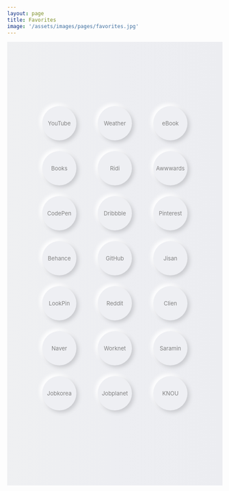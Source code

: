 ```yaml
---
layout: page
title: Favorites
image: '/assets/images/pages/favorites.jpg'
---
```


<style>
    .c-post__image { margin-bottom:0; }
    .neumorphism.n-flex {
        display: flex;
        justify-content: center;
        align-items: center;
        align-content: normal;
        justify-items: center;
        flex-flow: row wrap;
    }
    .neumorphism.n-bg {
        width: 100%;
        padding: 150px 0;
        background: rgb(239,240,242);
        background: 
            linear-gradient(
                90deg, rgba(239,240,242,1) 0%, 
                rgba(237,238,242,1) 49%, 
                rgba(236,237,241,1) 100%
        );
    }
    .neumorphism.n-lnk {
        width: 80px;
        height: 80px;
        line-height: 80px;
        
        text-align: center;
        text-decoration: none !important;
        font-size:13px;
        color:gray;
        cursor:pointer;
        margin: 0 25px 25px 25px;
        
        border-radius: 50px;
        background: #eeeff3;
        box-shadow: 5px 5px 10px #cacbcf, 
                    -5px -5px 10px #ffffff
    }
    .neumorphism.n-lnk:hover {
        color:gray !important;
    }
    .neumorphism.n-lnk:active {
        border-radius: 50px;
        background: linear-gradient(145deg, #d6d7db, #ffffff);
        box-shadow: inset 5px 5px 5px #cacbcf, 
                    inset -5px -5px 5px #ffffff;
    }
</style>

<div class="neumorphism n-bg n-flex">
    <a href="https://www.youtube.com/" target="_blank" class="neumorphism n-lnk">YouTube</a>
    <a href="https://ssbrws.kr-weathernews.com/mv3/html/main.html" target="_blank" class="neumorphism n-lnk">Weather</a>
    <a href="https://www.aladin.co.kr/m/mnew.aspx?ViewRowsCount=25&ViewType=Detail&SortOrder=5&page=1&PublishDay=0&BranchType=9&NewType=New&CID=38401&MaxPageIndex=10&VType=0" target="_blank" class="neumorphism n-lnk">eBook</a>
    <a href="https://www.aladin.co.kr/m/mnew.aspx?ViewRowsCount=25&ViewType=Detail&SortOrder=5&page=1&PublishDay=84&BranchType=1&NewType=New&CID=437&MaxPageIndex=4&VType=0" target="_blank" class="neumorphism n-lnk">Books</a>
    <a href="https://ridibooks.com/category/new-releases/2220?order=recent" target="_blank" class="neumorphism n-lnk">Ridi</a>
    <a href="https://www.awwwards.com/inspiration/search?text=Web+Design" target="_blank" class="neumorphism n-lnk">Awwwards</a>
    <a href="https://codepen.io/" target="_blank" class="neumorphism n-lnk">CodePen</a>
    <a href="https://dribbble.com/shots/recent/web-design" target="_blank" class="neumorphism n-lnk">Dribbble</a>
    <a href="https://www.pinterest.co.kr/search/pins/?rs=typed&q=WebDesign" target="_blank" class="neumorphism n-lnk">Pinterest</a>
    <a href="https://www.behance.net/search?search=WebDesign" target="_blank" class="neumorphism n-lnk">Behance</a>
    <a href="https://github.com/dnessi" target="_blank" class="neumorphism n-lnk">GitHub</a>
    <a href="https://www.jisanresort.co.kr/mobile/index.asp" target="_blank" class="neumorphism n-lnk">Jisan</a>
    <a href="https://www.lookpin.co.kr/" target="_blank" class="neumorphism n-lnk">LookPin</a>
    <a href="https://www.reddit.com/" target="_blank" class="neumorphism n-lnk">Reddit</a>
    <a href="https://www.clien.net/service/" target="_blank" class="neumorphism n-lnk">Clien</a>
    <a href="https://www.naver.com/" target="_blank" class="neumorphism n-lnk">Naver</a>
    <a href="https://www.work.go.kr/" target="_blank" class="neumorphism n-lnk">Worknet</a>
    <a href="https://www.saramin.co.kr/" target="_blank" class="neumorphism n-lnk">Saramin</a>
    <a href="https://www.jobkorea.co.kr/" target="_blank" class="neumorphism n-lnk">Jobkorea</a>
    <a href="https://www.jobplanet.co.kr/" target="_blank" class="neumorphism n-lnk">Jobplanet</a>
    <a href="https://www.knou.ac.kr/knou/univlfhd/EHPScafAnnc.jsp" target="_blank" class="neumorphism n-lnk">KNOU</a>
</div>
